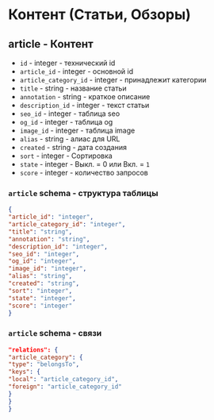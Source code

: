 # Контент (Статьи, Обзоры)
## article - Контент
- `id` - integer - технический id
- `article_id` - integer - основной id
- `article_category_id` - integer - принадлежит категории
- `title` - string - название статьи
- `annotation` - string - краткое описание
- `description_id` - integer - текст статьи
- `seo_id` - integer - таблица seo
- `og_id` - integer - таблица og
- `image_id` - integer - таблица image
- `alias` - string - алиас для URL
- `created` - string - дата создания
- `sort` - integer - Сортировка
- `state` - integer - Выкл. = 0 или Вкл. = `1`
- `score` - integer - количество запросов
### `article` schema - структура таблицы
```json
{
"article_id": "integer",
"article_category_id": "integer",
"title": "string",
"annotation": "string",
"description_id": "integer",
"seo_id": "integer",
"og_id": "integer",
"image_id": "integer",
"alias": "string",
"created": "string",
"sort": "integer",
"state": "integer",
"score": "integer"
}
```
### `article` schema - связи
```json
"relations": {
"article_category": {
"type": "belongsTo",
"keys": {
"local": "article_category_id",
"foreign": "article_category_id"
}
}
}
```
